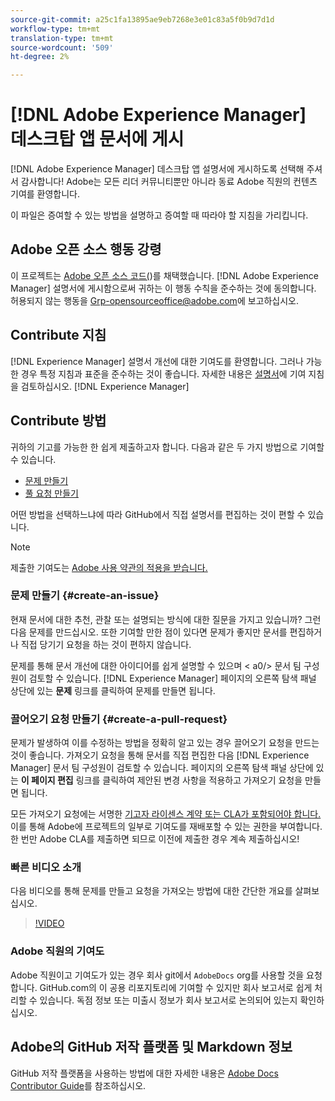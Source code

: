 ```yaml
---
source-git-commit: a25c1fa13895ae9eb7268e3e01c83a5f0b9d7d1d
workflow-type: tm+mt
translation-type: tm+mt
source-wordcount: '509'
ht-degree: 2%

---
```

# [!DNL Adobe Experience Manager] 데스크탑 앱 문서에 게시

[!DNL Adobe Experience Manager] 데스크탑 앱 설명서에 게시하도록 선택해 주셔서 감사합니다! Adobe는 모든 리더 커뮤니티뿐만 아니라 동료 Adobe 직원의 컨텐츠 기여를 환영합니다.

이 파일은 증여할 수 있는 방법을 설명하고 증여할 때 따라야 할 지침을 가리킵니다.

## Adobe 오픈 소스 행동 강령

이 프로젝트는 [Adobe 오픈 소스 코드(](code-of-conduct.md))를 채택했습니다. [!DNL Adobe Experience Manager] 설명서에 게시함으로써 귀하는 이 행동 수칙을 준수하는 것에 동의합니다. 허용되지 않는 행동을 [Grp-opensourceoffice@adobe.com](mailto:Grp-opensourceoffice@adobe.com)에 보고하십시오.

## Contribute 지침

[!DNL Experience Manager] 설명서 개선에 대한 기여도를 환영합니다. 그러나 가능한 경우 특정 지침과 표준을 준수하는 것이 좋습니다. 자세한 내용은 [설명서](guidelines.md)에 기여 지침을 검토하십시오. [!DNL Experience Manager] 

## Contribute 방법

귀하의 기고를 가능한 한 쉽게 제출하고자 합니다. 다음과 같은 두 가지 방법으로 기여할 수 있습니다.

* [문제 만들기](#create-an-issue)
* [풀 요청 만들기](#create-a-pull-request)

어떤 방법을 선택하느냐에 따라 GitHub에서 직접 설명서를 편집하는 것이 편할 수 있습니다.

>[!NOTE]
>
>제출한 기여도는 [Adobe 사용 약관의 적용을 받습니다.](https://www.adobe.com/legal/terms.html)

### 문제 만들기 {#create-an-issue}

현재 문서에 대한 추천, 관찰 또는 설명되는 방식에 대한 질문을 가지고 있습니까? 그런 다음 문제를 만드십시오. 또한 기여할 만한 점이 있다면 문제가 좋지만 문서를 편집하거나 직접 당기기 요청을 하는 것이 편하지 않습니다.

문제를 통해 문서 개선에 대한 아이디어를 쉽게 설명할 수 있으며 &lt; a0/> 문서 팀 구성원이 검토할 수 있습니다. [!DNL Experience Manager] 페이지의 오른쪽 탐색 패널 상단에 있는 **문제** 링크를 클릭하여 문제를 만들면 됩니다.

### 끌어오기 요청 만들기 {#create-a-pull-request}

문제가 발생하여 이를 수정하는 방법을 정확히 알고 있는 경우 끌어오기 요청을 만드는 것이 좋습니다. 가져오기 요청을 통해 문서를 직접 편집한 다음 [!DNL Experience Manager] 문서 팀 구성원이 검토할 수 있습니다. 페이지의 오른쪽 탐색 패널 상단에 있는 **이 페이지 편집** 링크를 클릭하여 제안된 변경 사항을 적용하고 가져오기 요청을 만들면 됩니다.

모든 가져오기 요청에는 서명한 [기고자 라이센스 계약 또는 CLA가 포함되어야 합니다.](https://opensource.adobe.com/cla.html) 이를 통해 Adobe에 프로젝트의 일부로 기여도를 재배포할 수 있는 권한을 부여합니다. 한 번만 Adobe CLA를 제출하면 되므로 이전에 제출한 경우 계속 제출하십시오!

### 빠른 비디오 소개

다음 비디오를 통해 문제를 만들고 요청을 가져오는 방법에 대한 간단한 개요를 살펴보십시오.

>[!VIDEO](https://video.tv.adobe.com/v/27069)

### Adobe 직원의 기여도

Adobe 직원이고 기여도가 있는 경우 회사 git에서 `AdobeDocs` org를 사용할 것을 요청합니다. GitHub.com의 이 공용 리포지토리에 기여할 수 있지만 회사 보고서로 쉽게 처리할 수 있습니다. 독점 정보 또는 미출시 정보가 회사 보고서로 논의되어 있는지 확인하십시오.

## Adobe의 GitHub 저작 플랫폼 및 Markdown 정보

GitHub 저작 플랫폼을 사용하는 방법에 대한 자세한 내용은 [Adobe Docs Contributor Guide](https://experienceleague.adobe.com/docs/contributor/contributor-guide/introduction.html)를 참조하십시오.
